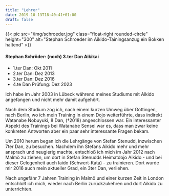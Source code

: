 ```yaml
---
title: "Lehrer"
date: 2019-10-13T18:40:41+01:00
draft: false
---
```


<div class="overflow-hidden mb-5">
  {{< pic src="/img/schroeder.jpg" class="float-right rounded-circle" height="300" alt="Stephan Schroeder im Aikido-Tainingsanzug ein Bokken haltend" >}}
  
  <h4 class="border-3">Stephan Schröder: (noch) 3.ter Dan Aikikai </h4>

<ul>
    <li>1.ter Dan: Okt 2011</li>
    <li>2.ter Dan: Dez 2013</li>
    <li>3.ter Dan: Dez 2016</li>
    <li>4.te Dan Prüfung: Dez 2023</li>
</ul>
<p>
Ich habe im Jahr 2003 in Lübeck während meines Studiums mit Aikido angefangen und nicht mehr damit aufgehört.
</p><p>
Nach dem Studium zog ich, nach einem kurzen Umweg über Göttingen, nach Berlin, wo ich mein Training in einem Dojo weiterführte,
dass indirekt Watanabe Nobuyuki, 8 Dan, (†2018) angeschlossen war. Ein interessanter Aspekt des Trainings bei Watanabe Sensei war es,
dass man zwar keine konkreten Antworten aber ein paar sehr interessante Fragen bekam.
</p><p>
Um 2010 herum began ich die Lehrgänge von Stefan Stenudd, inzwischen 7ter Dan, zu besuchen. Nachdem ihn Stefans Aikido
mehr und mehr ansprach und neugierig machte, entschloß ich mich im Jahr 2012 nach Malmö zu ziehen, um dort in Stefan Stenudds
Heimatdojo Aikido - und bei dieser Gelegenheit auch Iaido (Schwert-Kata) - zu trainieren.
Dort wurde mir 2016 auch mein aktueller Grad, ein 3ter Dan, verliehen.
</p><p>
Nach ungefähr 7 Jahren Training in Malmö und einer kurzen Zeit in London entschloß ich mich, wieder nach Berlin zurückzukehren
und dort Aikido zu unterrichten.
</p>
</div>